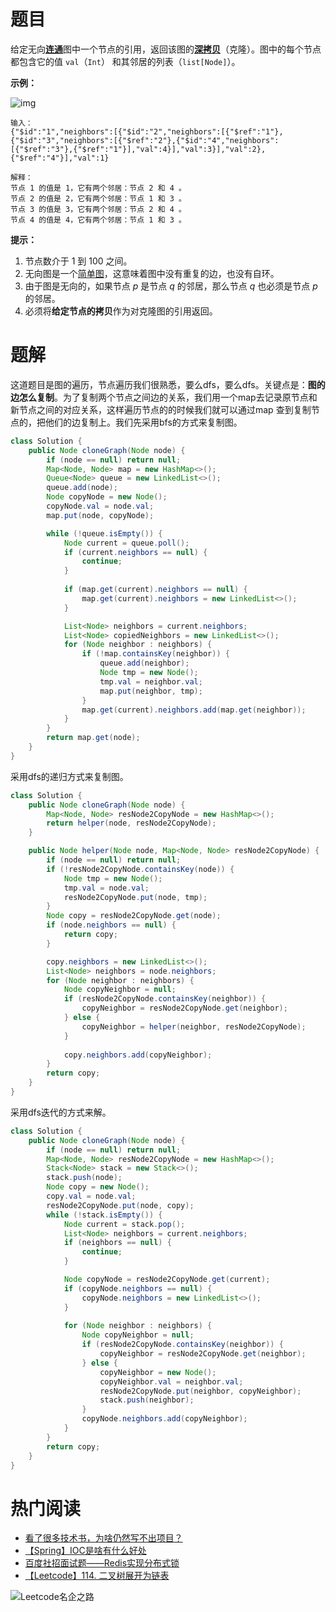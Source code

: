 # 题目

给定无向[**连通**](https://baike.baidu.com/item/连通图/6460995?fr=aladdin)图中一个节点的引用，返回该图的[**深拷贝**](https://baike.baidu.com/item/深拷贝/22785317?fr=aladdin)（克隆）。图中的每个节点都包含它的值 `val`（`Int`） 和其邻居的列表（`list[Node]`）。

**示例：**

![img](https://assets.leetcode-cn.com/aliyun-lc-upload/uploads/2019/02/23/113_sample.png)

```
输入：
{"$id":"1","neighbors":[{"$id":"2","neighbors":[{"$ref":"1"},{"$id":"3","neighbors":[{"$ref":"2"},{"$id":"4","neighbors":[{"$ref":"3"},{"$ref":"1"}],"val":4}],"val":3}],"val":2},{"$ref":"4"}],"val":1}

解释：
节点 1 的值是 1，它有两个邻居：节点 2 和 4 。
节点 2 的值是 2，它有两个邻居：节点 1 和 3 。
节点 3 的值是 3，它有两个邻居：节点 2 和 4 。
节点 4 的值是 4，它有两个邻居：节点 1 和 3 。
```

**提示：**

1. 节点数介于 1 到 100 之间。
2. 无向图是一个[简单图](https://baike.baidu.com/item/简单图/1680528?fr=aladdin)，这意味着图中没有重复的边，也没有自环。
3. 由于图是无向的，如果节点 *p* 是节点 *q* 的邻居，那么节点 *q* 也必须是节点 *p* 的邻居。
4. 必须将**给定节点的拷贝**作为对克隆图的引用返回。

# 题解

这道题目是图的遍历，节点遍历我们很熟悉，要么dfs，要么dfs。关键点是：**图的边怎么复制**。为了复制两个节点之间边的关系，我们用一个map去记录原节点和新节点之间的对应关系，这样遍历节点的的时候我们就可以通过map 查到复制节点的，把他们的边复制上。我们先采用bfs的方式来复制图。

```java
class Solution {
    public Node cloneGraph(Node node) {
        if (node == null) return null;
        Map<Node, Node> map = new HashMap<>();
        Queue<Node> queue = new LinkedList<>();
        queue.add(node);
        Node copyNode = new Node();
        copyNode.val = node.val;
        map.put(node, copyNode);

        while (!queue.isEmpty()) {
            Node current = queue.poll();
            if (current.neighbors == null) {
                continue;
            }
            
            if (map.get(current).neighbors == null) {
                map.get(current).neighbors = new LinkedList<>();
            }

            List<Node> neighbors = current.neighbors;
            List<Node> copiedNeighbors = new LinkedList<>();
            for (Node neighbor : neighbors) {
                if (!map.containsKey(neighbor)) {
                    queue.add(neighbor);
                    Node tmp = new Node();
                    tmp.val = neighbor.val;
                    map.put(neighbor, tmp);
                }
                map.get(current).neighbors.add(map.get(neighbor));
            }
        }
        return map.get(node);
    }
}
```

采用dfs的递归方式来复制图。

```java
class Solution {
    public Node cloneGraph(Node node) {
        Map<Node, Node> resNode2CopyNode = new HashMap<>();
        return helper(node, resNode2CopyNode);
    }

    public Node helper(Node node, Map<Node, Node> resNode2CopyNode) {
        if (node == null) return null;
        if (!resNode2CopyNode.containsKey(node)) {
            Node tmp = new Node();
            tmp.val = node.val;
            resNode2CopyNode.put(node, tmp);
        }
        Node copy = resNode2CopyNode.get(node);
        if (node.neighbors == null) {
            return copy;
        }

        copy.neighbors = new LinkedList<>();
        List<Node> neighbors = node.neighbors;
        for (Node neighbor : neighbors) {
            Node copyNeighbor = null;
            if (resNode2CopyNode.containsKey(neighbor)) {
                copyNeighbor = resNode2CopyNode.get(neighbor);
            } else {
                copyNeighbor = helper(neighbor, resNode2CopyNode);
            }
            
            copy.neighbors.add(copyNeighbor);
        }    
        return copy;
    }
}
```

采用dfs迭代的方式来解。

```java
class Solution {
    public Node cloneGraph(Node node) {
        if (node == null) return null;
        Map<Node, Node> resNode2CopyNode = new HashMap<>();
        Stack<Node> stack = new Stack<>();
        stack.push(node);
        Node copy = new Node();
        copy.val = node.val;
        resNode2CopyNode.put(node, copy);
        while (!stack.isEmpty()) {
            Node current = stack.pop();
            List<Node> neighbors = current.neighbors;
            if (neighbors == null) {
                continue;
            }

            Node copyNode = resNode2CopyNode.get(current);
            if (copyNode.neighbors == null) {
                copyNode.neighbors = new LinkedList<>();
            }
            
            for (Node neighbor : neighbors) {
                Node copyNeighbor = null;
                if (resNode2CopyNode.containsKey(neighbor)) {
                    copyNeighbor = resNode2CopyNode.get(neighbor);
                } else {
                    copyNeighbor = new Node();
                    copyNeighbor.val = neighbor.val;
                    resNode2CopyNode.put(neighbor, copyNeighbor);
                    stack.push(neighbor);
                }
                copyNode.neighbors.add(copyNeighbor);
            }
        }
        return copy;
    }
}
```

# 热门阅读

- [看了很多技术书，为啥仍然写不出项目？](https://mp.weixin.qq.com/s/9r1nZihRrW2FVZVvKg8P3A)
- [【Spring】IOC是啥有什么好处](https://mp.weixin.qq.com/s/VB5MSionhHEGFbdlRIjWDg)
- [百度社招面试题——Redis实现分布式锁](https://mp.weixin.qq.com/s/6_uJ03bMyY8HeUDeb4HxYQ)
- [【Leetcode】114. 二叉树展开为链表](https://mp.weixin.qq.com/s/4IxEj0B_CUW6B46HrZQmdA)

![Leetcode名企之路](https://user-gold-cdn.xitu.io/2019/4/8/169fd1c8a047aff0?w=679&h=318&f=jpeg&s=31588)

